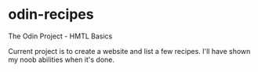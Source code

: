 # odin-recipes

The Odin Project - HMTL Basics

Current project is to create a website and list a few recipes. I'll have shown my noob abilities when it's done.
